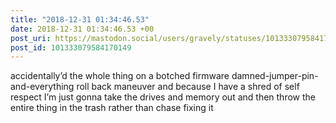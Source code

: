 ```yaml
---
title: "2018-12-31 01:34:46.53"
date: 2018-12-31 01:34:46.53 +00
post_uri: https://mastodon.social/users/gravely/statuses/101333079584170149
post_id: 101333079584170149
---
```

accidentally’d the whole thing on a botched firmware damned-jumper-pin-and-everything roll back maneuver and because I have a shred of self respect I’m just gonna take the drives and memory out and then throw the entire thing in the trash rather than chase fixing it


